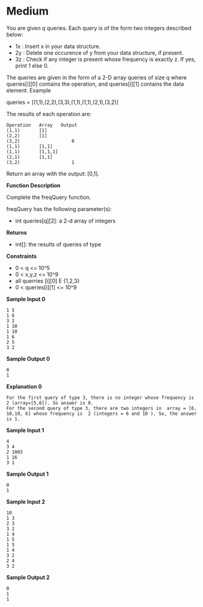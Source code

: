 # Medium

You are given q queries. Each query is of the form two integers described below: 
- 1x : Insert x in your data structure. 
- 2y : Delete one occurence of y from your data structure, if present. 
- 3z : Check if any integer is present whose frequency is exactly z. If yes, print 1 else 0.

The queries are given in the form of a 2-D array queries of size q where queries[i][0] contains the operation, and queries[i][1] contains the data element.
Example 

queries = [(1,1),(2,2),(3,3),(1,1),(1,1),(2,1),(3,2)]

The results of each operation are:

```buildoutcfg
Operation   Array   Output
(1,1)       [1]
(2,2)       [1]
(3,2)                   0
(1,1)       [1,1]
(1,1)       [1,1,1]
(2,1)       [1,1]
(3,2)                   1
```

Return an array with the output: [0,1].

**Function Description**

Complete the freqQuery function.

freqQuery has the following parameter(s):
- int queries[q][2]: a 2-d array of integers

**Returns**
- int[]: the results of queries of type

**Constraints**
- 0 < q <= 10^5
- 0 < x,y,z <= 10^9
- all querries [i][0] E {1,2,3}
- 0 < queries[i][1] <= 10^9


**Sample Input 0**
```buildoutcfg
1 5
1 6
3 2
1 10
1 10
1 6
2 5
3 2
```
**Sample Output 0**
```
0
1
```

**Explanation 0**
```
For the first query of type 3, there is no integer whose frequency is 2 (array=[5,6]). So answer is 0. 
For the second query of type 3, there are two integers in  array = [6, 10,10, 6] whose frequency is  2 (integers = 6 and 10 ). So, the answer is 1.
```

**Sample Input 1**
```
4
3 4
2 1003
1 16
3 1
```
**Sample Output 1**
```
0
1 
```


**Sample Input 2**
```
10
1 3
2 3
3 2
1 4
1 5
1 5
1 4
3 2
2 4
3 2
```

**Sample Output 2**
```
0
1
1
```